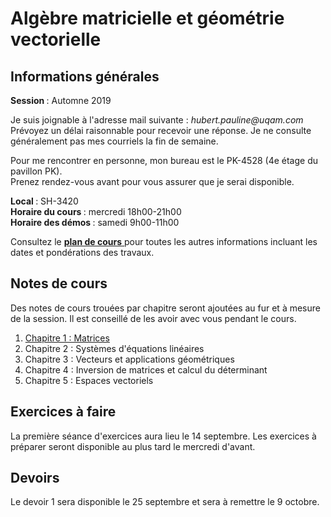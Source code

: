 # Algèbre matricielle et géométrie vectorielle

## Informations générales

<b> Session </b> : Automne 2019  <br>

Je suis joignable à l'adresse mail suivante : <i> hubert.pauline<span></span><span>@</span><span></span>uqam<span>.</span><span>com</span><span class="border"> </span> </i> <br/>
Prévoyez un délai raisonnable pour recevoir une réponse. Je ne consulte généralement pas mes courriels la fin de semaine.

Pour me rencontrer en personne, mon bureau est le PK-4528 (4e étage du pavillon PK). <br>
Prenez rendez-vous avant pour vous assurer que je serai disponible. 


<b> Local </b> : SH-3420 <br>
<b> Horaire du cours </b> : mercredi 18h00-21h00 <br>
<b> Horaire des démos </b> : samedi 9h00-11h00

Consultez le [<b> plan de cours</b> ](mat0600/plan_de_cours.pdf) pour toutes les autres informations incluant les dates et pondérations des travaux. 

## Notes de cours

Des notes de cours trouées par chapitre seront ajoutées au fur et à mesure de la session. Il est conseillé de les avoir avec vous pendant le cours.

 <ol>
  <li><a href="mat0600/notes_chap1.pdf">Chapitre 1 : Matrices</a></li>
  <li>Chapitre 2 : Systèmes d'équations linéaires</li>
  <li>Chapitre 3 : Vecteurs et applications géométriques</li>
  <li>Chapitre 4 : Inversion de matrices et calcul du déterminant</li>
  <li>Chapitre 5 : Espaces vectoriels </li>
</ol> 

## Exercices à faire

La première séance d'exercices aura lieu le 14 septembre. Les exercices à préparer seront disponible au plus tard le mercredi d'avant. 

## Devoirs

Le devoir 1 sera disponible le 25 septembre et sera à remettre le 9 octobre. 
